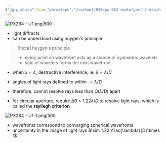 ```yaml
---
{"dg-publish":true,"permalink":"/content/012/px-284-smeto/part-2-electromagnetic-theory/u-wave-optics/px-284-u1-resolution/","noteIcon":"1","created":"2025-05-09T14:10:47.120+01:00","updated":"2025-05-09T14:36:37.736+01:00"}
---
```



![PX284 - U1.png|500](/img/user/pics/PX284%20-%20U1.png)

- light diffracts
- can be understood using huygen's principle

>[!note] huygen's principle
>- every point  on wavefront acts as a source of symmetric wavelets
>- sum of wavelets forms the next wavefront

- when $x = \lambda$, destructive interference, ie. $\theta = \lambda/D$
- angles of light rays defined to within $\sim \lambda/D$
- therefore, cannot resolve rays less than $O(\lambda/D)$ apart

- for circular aperture, require $\Delta \theta > 1.22\lambda/D$ to resolve light rays, which is called the **rayliegh criterion**

![PX284 - U1-1.png|500](/img/user/pics/PX284%20-%20U1-1.png)

- wavefronts correspond to converging spherical wavefronts
- uncertainty in the image of light rays $\sim 1.22 \frac{\lambda}{D}\times f$
